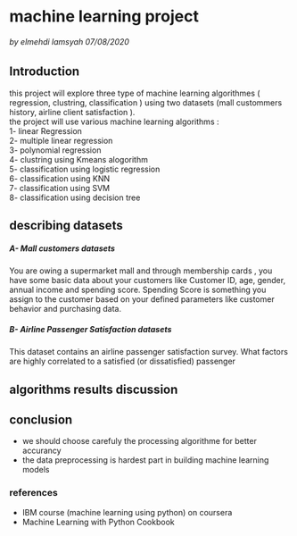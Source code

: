 # machine learning project 
###### by elmehdi lamsyah 07/08/2020

## Introduction 
this project will explore three type of machine learning algorithmes ( regression, clustring, classification ) 
using two datasets (mall custommers history, airline client satisfaction ). <br>
 the project will use various machine learning algorithms : <br> 
1- linear Regression <br>
2- multiple linear regression <br>
3- polynomial regression <br>
4- clustring using Kmeans alogorithm <br>
5- classification using logistic regression <br>
6- classification using KNN <br>
7- classification using SVM  <br>
8- classification using decision tree <br>
## describing  datasets 
##### A- Mall customers datasets
You are owing a supermarket mall and through membership cards , you have some basic data about your customers like Customer ID, age, gender, annual income and spending score.
Spending Score is something you assign to the customer based on your defined parameters like customer behavior and purchasing data. 
##### B- Airline Passenger Satisfaction datasets
This dataset contains an airline passenger satisfaction survey. What factors are highly correlated to a satisfied (or dissatisfied) passenger
## algorithms results discussion 

## conclusion
- we should choose carefuly the processing algorithme for better accurancy <br>
- the data preprocessing is hardest part in building machine learning models 
### references
- IBM course (machine learning using python) on coursera <br>
- Machine Learning with Python Cookbook 
